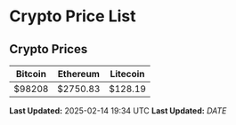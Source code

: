 # Crypto Price List

## Crypto Prices
| Bitcoin | Ethereum | Litecoin |
| ------- | -------- | -------- |
| $98208 | $2750.83 | $128.19 |
**Last Updated:** 2025-02-14 19:34 UTC
**Last Updated:** $DATE$
